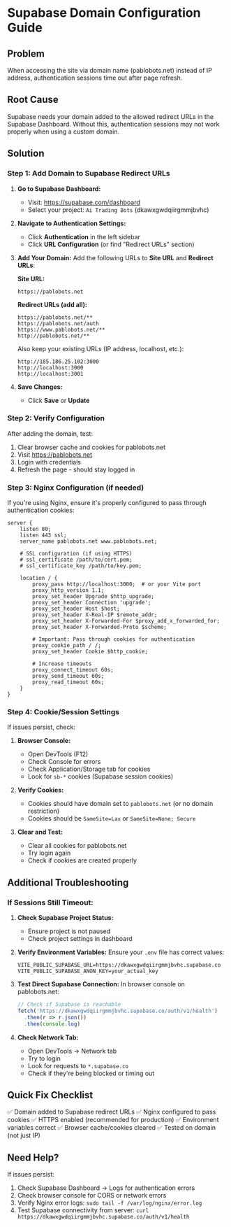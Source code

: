 # Supabase Domain Configuration Guide

## Problem
When accessing the site via domain name (pablobots.net) instead of IP address, authentication sessions time out after page refresh.

## Root Cause
Supabase needs your domain added to the allowed redirect URLs in the Supabase Dashboard. Without this, authentication sessions may not work properly when using a custom domain.

## Solution

### Step 1: Add Domain to Supabase Redirect URLs

1. **Go to Supabase Dashboard:**
   - Visit: https://supabase.com/dashboard
   - Select your project: `Ai Trading Bots` (dkawxgwdqiirgmmjbvhc)

2. **Navigate to Authentication Settings:**
   - Click **Authentication** in the left sidebar
   - Click **URL Configuration** (or find "Redirect URLs" section)

3. **Add Your Domain:**
   Add the following URLs to **Site URL** and **Redirect URLs**:
   
   **Site URL:**
   ```
   https://pablobots.net
   ```
   
   **Redirect URLs (add all):**
   ```
   https://pablobots.net/**
   https://pablobots.net/auth
   https://www.pablobots.net/**
   http://pablobots.net/**
   ```
   
   Also keep your existing URLs (IP address, localhost, etc.):
   ```
   http://185.186.25.102:3000
   http://localhost:3000
   http://localhost:3001
   ```

4. **Save Changes:**
   - Click **Save** or **Update**

### Step 2: Verify Configuration

After adding the domain, test:
1. Clear browser cache and cookies for pablobots.net
2. Visit https://pablobots.net
3. Login with credentials
4. Refresh the page - should stay logged in

### Step 3: Nginx Configuration (if needed)

If you're using Nginx, ensure it's properly configured to pass through authentication cookies:

```nginx
server {
    listen 80;
    listen 443 ssl;
    server_name pablobots.net www.pablobots.net;

    # SSL configuration (if using HTTPS)
    # ssl_certificate /path/to/cert.pem;
    # ssl_certificate_key /path/to/key.pem;

    location / {
        proxy_pass http://localhost:3000;  # or your Vite port
        proxy_http_version 1.1;
        proxy_set_header Upgrade $http_upgrade;
        proxy_set_header Connection 'upgrade';
        proxy_set_header Host $host;
        proxy_set_header X-Real-IP $remote_addr;
        proxy_set_header X-Forwarded-For $proxy_add_x_forwarded_for;
        proxy_set_header X-Forwarded-Proto $scheme;
        
        # Important: Pass through cookies for authentication
        proxy_cookie_path / /;
        proxy_set_header Cookie $http_cookie;
        
        # Increase timeouts
        proxy_connect_timeout 60s;
        proxy_send_timeout 60s;
        proxy_read_timeout 60s;
    }
}
```

### Step 4: Cookie/Session Settings

If issues persist, check:

1. **Browser Console:**
   - Open DevTools (F12)
   - Check Console for errors
   - Check Application/Storage tab for cookies
   - Look for `sb-*` cookies (Supabase session cookies)

2. **Verify Cookies:**
   - Cookies should have domain set to `pablobots.net` (or no domain restriction)
   - Cookies should be `SameSite=Lax` or `SameSite=None; Secure`

3. **Clear and Test:**
   - Clear all cookies for pablobots.net
   - Try login again
   - Check if cookies are created properly

## Additional Troubleshooting

### If Sessions Still Timeout:

1. **Check Supabase Project Status:**
   - Ensure project is not paused
   - Check project settings in dashboard

2. **Verify Environment Variables:**
   Ensure your `.env` file has correct values:
   ```env
   VITE_PUBLIC_SUPABASE_URL=https://dkawxgwdqiirgmmjbvhc.supabase.co
   VITE_PUBLIC_SUPABASE_ANON_KEY=your_actual_key
   ```

3. **Test Direct Supabase Connection:**
   In browser console on pablobots.net:
   ```javascript
   // Check if Supabase is reachable
   fetch('https://dkawxgwdqiirgmmjbvhc.supabase.co/auth/v1/health')
     .then(r => r.json())
     .then(console.log)
   ```

4. **Check Network Tab:**
   - Open DevTools → Network tab
   - Try to login
   - Look for requests to `*.supabase.co`
   - Check if they're being blocked or timing out

## Quick Fix Checklist

✅ Domain added to Supabase redirect URLs
✅ Nginx configured to pass cookies
✅ HTTPS enabled (recommended for production)
✅ Environment variables correct
✅ Browser cache/cookies cleared
✅ Tested on domain (not just IP)

## Need Help?

If issues persist:
1. Check Supabase Dashboard → Logs for authentication errors
2. Check browser console for CORS or network errors
3. Verify Nginx error logs: `sudo tail -f /var/log/nginx/error.log`
4. Test Supabase connectivity from server: `curl https://dkawxgwdqiirgmmjbvhc.supabase.co/auth/v1/health`

